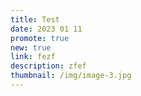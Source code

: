 ```yaml
---
title: Test
date: 2023 01 11
promote: true
new: true
link: f﻿ezf
description: zfef
thumbnail: /img/image-3.jpg
---
```

